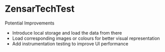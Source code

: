# ZensarTechTest
Potential Improvements

- Introduce local storage and load the data from there
- Load corresponding images or colours for better visual representation
- Add instrumentation testing to improve UI performance
